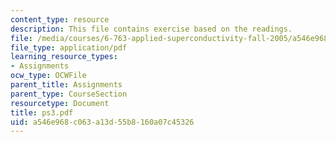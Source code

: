 ```yaml
---
content_type: resource
description: This file contains exercise based on the readings.
file: /media/courses/6-763-applied-superconductivity-fall-2005/a546e968c063a13d55b8160a07c45326_ps3.pdf
file_type: application/pdf
learning_resource_types:
- Assignments
ocw_type: OCWFile
parent_title: Assignments
parent_type: CourseSection
resourcetype: Document
title: ps3.pdf
uid: a546e968-c063-a13d-55b8-160a07c45326
---
```

